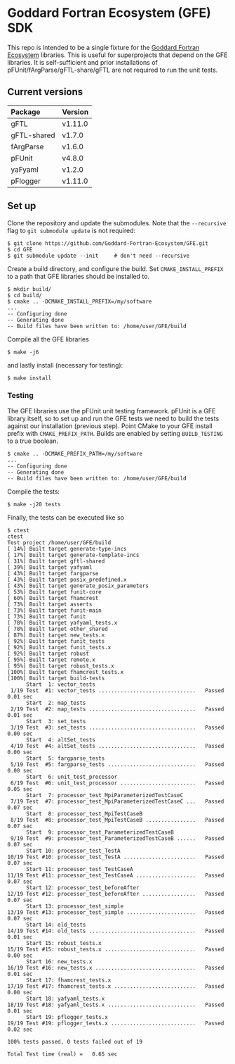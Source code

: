 # Goddard Fortran Ecosystem (GFE) SDK

This repo is intended to be a single fixture for the [Goddard Fortran Ecosystem](https://github.com/Goddard-Fortran-Ecosystem) libraries. This is useful for superprojects that depend on the GFE libraries. It is self-sufficient and prior installations of pFUnit/fArgParse/gFTL-share/gFTL are not required to run the unit tests. 

## Current versions

| Package     | Version    |
| :------     | :------    |
| gFTL        | v1.11.0    |
| gFTL-shared | v1.7.0     |
| fArgParse   | v1.6.0     |
| pFUnit      | v4.8.0     |
| yaFyaml     | v1.2.0     |
| pFlogger    | v1.11.0    |

## Set up

Clone the repository and update the submodules. Note that the `--recursive` flag to `git submodule update` is not required:
```console
$ git clone https://github.com/Goddard-Fortran-Ecosystem/GFE.git
$ cd GFE
$ git submodule update --init     # don't need --recursive
```

Create a build directory, and configure the build. Set `CMAKE_INSTALL_PREFIX` to a path that GFE libraries should be installed to.

```console
$ mkdir build/
$ cd build/
$ cmake .. -DCMAKE_INSTALL_PREFIX=/my/software
...
-- Configuring done
-- Generating done
-- Build files have been written to: /home/user/GFE/build
```

Compile all the GFE libraries

```console
$ make -j6
```

and lastly install (necessary for testing):

```console
$ make install
```

### Testing

The GFE libraries use the pFUnit unit testing framework. pFUnit is a GFE library itself, so to set up and run the GFE tests we need to build the tests against our installation (previous step). Point CMake to your GFE install prefix with `CMAKE_PREFIX_PATH`. Builds are enabled by setting `BUILD_TESTING` to a true boolean.

```console
$ cmake .. -DCMAKE_PREFIX_PATH=/my/software
...
-- Configuring done
-- Generating done
-- Build files have been written to: /home/user/GFE/build
```

Compile the tests:
```console
$ make -j20 tests
```

Finally, the tests can be executed like so

```console
$ ctest
ctest
Test project /home/user/GFE/build
[ 14%] Built target generate-type-incs
[ 17%] Built target generate-template-incs
[ 31%] Built target gftl-shared
[ 39%] Built target yafyaml
[ 43%] Built target fargparse
[ 43%] Built target posix_predefined.x
[ 43%] Built target generate_posix_parameters
[ 53%] Built target funit-core
[ 60%] Built target fhamcrest
[ 73%] Built target asserts
[ 73%] Built target funit-main
[ 73%] Built target funit
[ 78%] Built target yafyaml_tests.x
[ 78%] Built target other_shared
[ 87%] Built target new_tests.x
[ 92%] Built target funit_tests
[ 92%] Built target funit_tests.x
[ 92%] Built target robust
[ 95%] Built target remote.x
[ 95%] Built target robust_tests.x
[100%] Built target fhamcrest_tests.x
[100%] Built target build-tests
      Start  1: vector_tests
 1/19 Test  #1: vector_tests ...............................   Passed    0.01 sec
      Start  2: map_tests
 2/19 Test  #2: map_tests ..................................   Passed    0.01 sec
      Start  3: set_tests
 3/19 Test  #3: set_tests ..................................   Passed    0.00 sec
      Start  4: altSet_tests
 4/19 Test  #4: altSet_tests ...............................   Passed    0.00 sec
      Start  5: fargparse_tests
 5/19 Test  #5: fargparse_tests ............................   Passed    0.00 sec
      Start  6: unit_test_processor
 6/19 Test  #6: unit_test_processor ........................   Passed    0.05 sec
      Start  7: processor_test_MpiParameterizedTestCaseC
 7/19 Test  #7: processor_test_MpiParameterizedTestCaseC ...   Passed    0.07 sec
      Start  8: processor_test_MpiTestCaseB
 8/19 Test  #8: processor_test_MpiTestCaseB ................   Passed    0.07 sec
      Start  9: processor_test_ParameterizedTestCaseB
 9/19 Test  #9: processor_test_ParameterizedTestCaseB ......   Passed    0.07 sec
      Start 10: processor_test_TestA
10/19 Test #10: processor_test_TestA .......................   Passed    0.07 sec
      Start 11: processor_test_TestCaseA
11/19 Test #11: processor_test_TestCaseA ...................   Passed    0.07 sec
      Start 12: processor_test_beforeAfter
12/19 Test #12: processor_test_beforeAfter .................   Passed    0.07 sec
      Start 13: processor_test_simple
13/19 Test #13: processor_test_simple ......................   Passed    0.07 sec
      Start 14: old_tests
14/19 Test #14: old_tests ..................................   Passed    0.01 sec
      Start 15: robust_tests.x
15/19 Test #15: robust_tests.x .............................   Passed    0.00 sec
      Start 16: new_tests.x
16/19 Test #16: new_tests.x ................................   Passed    0.01 sec
      Start 17: fhamcrest_tests.x
17/19 Test #17: fhamcrest_tests.x ..........................   Passed    0.00 sec
      Start 18: yafyaml_tests.x
18/19 Test #18: yafyaml_tests.x ............................   Passed    0.01 sec
      Start 19: pflogger_tests.x
19/19 Test #19: pflogger_tests.x ...........................   Passed    0.02 sec

100% tests passed, 0 tests failed out of 19

Total Test time (real) =   0.65 sec
```
